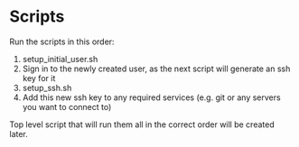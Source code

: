 # Scripts
Run the scripts in this order:
1. setup_initial_user.sh
2. Sign in to the newly created user, as the next script will generate an ssh key for it
3. setup_ssh.sh
4. Add this new ssh key to any required services (e.g. git or any servers you want to connect to)

Top level script that will run them all in the correct order will be created later.
